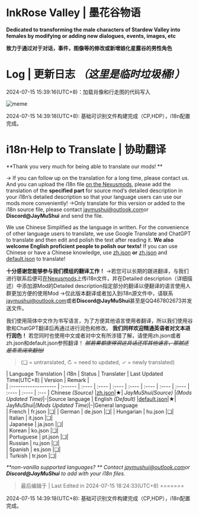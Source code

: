 # InkRose Valley | 墨花谷物语



**Dedicated to transforming the male characters of Stardew Valley into females by modifying or adding new dialogues, events, images, etc**


**致力于通过对于对话，事件，图像等的修改或新增娘化星露谷的男性角色**


# Log | 更新日志 _（这里是临时垃圾桶!）_


2024-07-15 15:39:16(UTC+8)：加载肖像和行走图的代码写入


![meme](https://telegraph-image-2qa.pages.dev/file/80511f1416009d27749ef.png)


2024-07-15 14:39:18(UTC+8): 基础可识别文件构建完成（CP,HDP），i18n配置完成。


# i18n·Help to Translate | 协助翻译



**Thank you very much for being able to translate our mods! **

→ If you can follow up on the translation for a long time, please contact us.
And you can upload the i18n file [on the Nexusmods](https://www.nexusmods.com/stardewvalley/mods/add), please add the translation of the **specified part** for source mod‘s detailed description in your i18n’s detailed description so that your language users can use our mods more conveniently!
→Only translate for this version or added to the i18n source file, please contact <jaymushui@outlook.com>or **Discord@JayMuShui** and send the file.

We use Chinese Simplified as the language in written. For the convenience of other language users to translate, we use Google Translate and ChatGPT to translate and then edit and polish the text after reading it.
**We also welcome English proficient people to polish our texts!**
If you can use Chinese or have a Chinese knowledge, use [zh.json](https://github.com/JayMuShui/InkRose-Valley-Stardew-Valley-Mods/blob/main/%5BCP%5DInkRoseValley/i18n/zh.json) **or** [zh.json](https://github.com/JayMuShui/InkRose-Valley-Stardew-Valley-Mods/blob/main/%5BCP%5DInkRoseValley/i18n/zh.json) and [default.json](https://github.com/JayMuShui/InkRose-Valley-Stardew-Valley-Mods/blob/main/%5BCP%5DInkRoseValley/i18n/default.json) to translate!


**十分感谢您能够参与我们模组的翻译工作！**
→若您可以长期的跟进翻译，与我们进行联系后便可[在Nexusmods](https://www.nexusmods.com/stardewvalley/mods/add)上传i18n文件，并在Detailed description（详细描述）中添加源Mod的Detailed description指定部分的翻译以便翻译的语言使用人群更加方便的使用Mod
→仅此版本翻译或者加入到i18n源文件中，请联系<jaymushui@outlook.com>或者**Discord@JayMuShui**甚至是QQ467802673并发送文件。

我们使用简体中文作为书写语言，为了方便其他语言使用者翻译，所以我们使用谷歌和ChatGPT翻译后再通过进行润色和修改。
**我们同样欢迎精通英语者对文本进行润色！**
若您同时也使用中文或者对中文有所涉猎了解，请使用zh.json或者zh.json和default.json参照翻译！
~~_腻若果都康得洞这具话还挥其他语言，那腻还是乖乖阔来翻怡!_~~



>(❑ = untranslated, ↻ = need to updated, ✓ = newly translated)


| Language Translation | i18n    | Status   |  Translater   | Last Updated Time(UTC+8)   |  Version | Remark |    
| :------------------- | :------ | :---- | :---- | :---- | :---- | :---- | :---- | :---- | :---- | :---- | :--- 
| Chinese _(Source)_   |[zh.json](https://github.com/JayMuShui/InkRose-Valley-Stardew-Valley-Mods/blob/main/%5BCP%5DInkRoseValley/i18n/zh.json)|★| _JayMuShui(Source)_ |_(Mods Updated Time)_|-|Source language
| English _(Default)_  |[default.json](https://github.com/JayMuShui/InkRose-Valley-Stardew-Valley-Mods/blob/main/%5BCP%5DInkRoseValley/i18n/default.json)|★| JayMuShui|_(Mods Updated Time)_|-|General language   
| French               | fr.json |❑|
| German               | de.json |❑|
| Hungarian            | hu.json |❑|   
| Italian              | it.json |❑|      
| Japanese             | ja.json |❑|       
| Korean               | ko.json |❑|    
| Portuguese           | pt.json |❑|      
| Russian              | ru.json |❑|     
| Spanish              | es.json |❑|   
| Turkish              | tr.json |❑|     

_**non-vanilla supported languages? ** Contact <jaymushui@outlook.com>or **Discord@JayMuShui** to add with your i18n files._






>最后编辑于 | Last Edited in 2024-07-15 18:24:33(UTC+8)
=======

2024-07-15 14:39:18(UTC+8): 基础可识别文件构建完成（CP,HDP），i18n配置完成。




